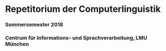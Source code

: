 # Repetitorium der Computerlinguistik
### Sommersemester 2018
### Centrum für Informations- und Sprachverarbeitung, LMU München
